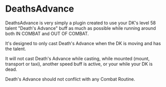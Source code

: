 # DeathsAdvance

DeathsAdvance is very simply a plugin created to use your DK's level 58 talent "Death's Advance" buff as much as possible while running around both IN COMBAT and OUT OF COMBAT. 

It's designed to only cast Death's Advance when the DK is moving and has the talent.

It will not cast Death's Advance while casting, while mounted (mount, transport or taxi), another speed buff is active, or your while your DK is dead.

Death's Advance should not conflict with any Combat Routine.
